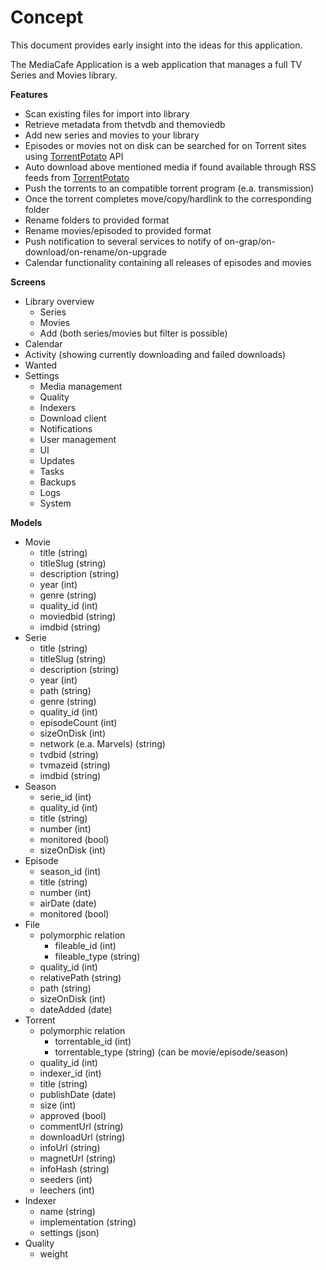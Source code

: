 # Concept

This document provides early insight into the ideas for this application.

The MediaCafe Application is a web application that manages a full TV Series and Movies library. 

__Features__
- Scan existing files for import into library
- Retrieve metadata from thetvdb and themoviedb
- Add new series and movies to your library
- Episodes or movies not on disk can be searched for on Torrent sites using [TorrentPotato](https://github.com/RuudBurger/CouchPotatoServer/wiki/Couchpotato-torrent-provider) API
- Auto download above mentioned media if found available through RSS feeds from [TorrentPotato](https://github.com/RuudBurger/CouchPotatoServer/wiki/Couchpotato-torrent-provider)
- Push the torrents to an compatible torrent program (e.a. transmission)
- Once the torrent completes move/copy/hardlink to the corresponding folder
- Rename folders to provided format
- Rename movies/episoded to provided format
- Push notification to several services to notify of on-grap/on-download/on-rename/on-upgrade
- Calendar functionality containing all releases of episodes and movies

__Screens__
- Library overview
  - Series
  - Movies
  - Add (both series/movies but filter is possible)
- Calendar
- Activity (showing currently downloading and failed downloads)
- Wanted
- Settings
  - Media management
  - Quality
  - Indexers
  - Download client
  - Notifications
  - User management
  - UI
  - Updates
  - Tasks
  - Backups
  - Logs
  - System

__Models__
- Movie
  - title (string) 
  - titleSlug (string) 
  - description (string) 
  - year (int)
  - genre (string)
  - quality_id (int)
  - moviedbid (string)
  - imdbid (string)
- Serie
  - title (string) 
  - titleSlug (string) 
  - description (string) 
  - year (int)
  - path (string) 
  - genre (string)
  - quality_id (int)
  - episodeCount (int)
  - sizeOnDisk (int)
  - network (e.a. Marvels) (string) 
  - tvdbid (string) 
  - tvmazeid (string) 
  - imdbid (string) 
- Season
  - serie_id (int)
  - quality_id (int)
  - title (string) 
  - number (int)
  - monitored (bool)
  - sizeOnDisk (int)
- Episode
  - season_id (int)
  - title (string)
  - number (int)
  - airDate (date)
  - monitored (bool)
- File
  - polymorphic relation
    - fileable_id (int)
    - fileable_type (string)
  - quality_id (int)
  - relativePath (string)
  - path (string)
  - sizeOnDisk (int)
  - dateAdded (date)
- Torrent
  - polymorphic relation
    - torrentable_id (int)
    - torrentable_type (string) (can be movie/episode/season)
  - quality_id (int)
  - indexer_id (int)
  - title (string)
  - publishDate (date)
  - size (int)
  - approved (bool)
  - commentUrl (string)
  - downloadUrl (string)
  - infoUrl (string)
  - magnetUrl (string)
  - infoHash (string)
  - seeders (int)
  - leechers (int)
- Indexer
  - name (string)
  - implementation (string)
  - settings (json)
- Quality
  - weight
